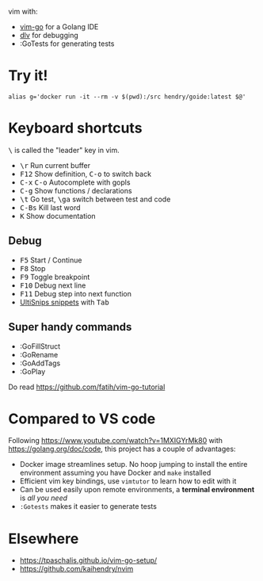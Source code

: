 vim with:

* [vim-go](https://github.com/fatih/vim-go) for a Golang IDE
* [dlv](https://github.com/go-delve/delve) for debugging
* :GoTests for generating tests

# Try it!

	alias g='docker run -it --rm -v $(pwd):/src hendry/goide:latest $@'

# Keyboard shortcuts

<kbd>\\</kbd> is called the "leader" key in vim.

* <kbd>\r</kbd> Run current buffer
* <kbd>F12</kbd> Show definition, <kbd>C-o</kbd> to switch back
* <kbd>C-x</kbd> <kbd>C-o</kbd> Autocomplete with gopls
* <kbd>C-g</kbd> Show functions / declarations
* <kbd>\t</kbd> Go test, <kbd>\ga</kbd> switch between test and code
* <kbd>C-Bs</kbd> Kill last word
* <kbd>K</kbd> Show documentation

## Debug

* <kbd>F5</kbd> Start / Continue
* <kbd>F8</kbd> Stop
* <kbd>F9</kbd> Toggle breakpoint
* <kbd>F10</kbd> Debug next line
* <kbd>F11</kbd> Debug step into next function
* [UltiSnips snippets](https://github.com/fatih/vim-go/blob/master/gosnippets/UltiSnips/go.snippets) with <kbd>Tab</kbd>

## Super handy commands

* :GoFillStruct
* :GoRename
* :GoAddTags
* :GoPlay

Do read https://github.com/fatih/vim-go-tutorial

# Compared to VS code

Following https://www.youtube.com/watch?v=1MXIGYrMk80 with
https://golang.org/doc/code, this project has a couple of advantages:

* Docker image streamlines setup. No hoop jumping to install the entire environment assuming you have Docker and `make` installed
* Efficient vim key bindings, use `vimtutor` to learn how to edit with it
* Can be used easily upon remote environments, a **terminal environment** is _all you need_
* `:Gotests` makes it easier to generate tests

# Elsewhere

* https://tpaschalis.github.io/vim-go-setup/
* https://github.com/kaihendry/nvim
